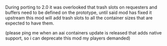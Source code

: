 During porting to 2.0 it was overlooked that trash slots on requesters and buffers need to be defined on the prototype,
until said mod has fixed it upstream this mod will add trash slots to all the container sizes that are expected to have them.

(please ping me when an aai containers update is released that adds native support, so i can deprecate this mod my players demanded)
